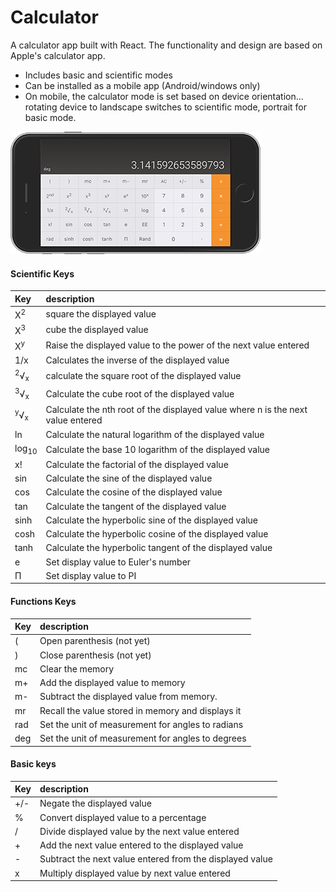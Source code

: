 Calculator
=====================
A calculator app built with React. The functionality and design are based on Apple's calculator app.

- Includes basic and scientific modes
- Can be installed as a mobile app (Android/windows only)
- On mobile, the calculator mode is set based on device orientation... rotating device to landscape switches to scientific mode, portrait for basic mode.

![image](screenshots/screenshot-scientific.png)


#### Scientific Keys
| Key  | description |
|:-----|:-----------------|
| X<sup>2</sup>  | square the displayed value |
| X<sup>3</sup>  | cube the displayed   value |
| X<sup>y</sup>  | Raise the displayed value to the power of the next value entered |
| 1/x   | Calculates the inverse of the displayed value |
| <sup>2</sup>&radic;<sub>x</sub> | calculate the square root of the displayed value |
| <sup>3</sup>&radic;<sub>x</sub>  | Calculate the cube root of the displayed value |
| <sup>y</sup>&radic;<sub>x</sub>  | Calculate the nth root of the displayed value where n is the next value entered |
| ln  | Calculate the natural logarithm of the displayed value |
| log<sub>10</sub>  | Calculate the base 10 logarithm of the displayed value |
| x!  | Calculate the factorial of the displayed value |
| sin  | Calculate the sine of the displayed value |
| cos   | Calculate the cosine of the displayed value |
| tan  | Calculate the tangent of the displayed value |
| sinh  | Calculate the hyperbolic sine of the displayed value |
| cosh  | Calculate the hyperbolic cosine of the displayed value |
| tanh  | Calculate the hyperbolic tangent of the displayed value |
| e  | Set display value to Euler's number |
| &Pi; | Set display value to PI |

#### Functions Keys
| Key  | description |
|:-----|:-----------------|
| ( | Open parenthesis (not yet) |
| ) | Close parenthesis (not yet) |
| mc | Clear the memory |
| m+ | Add the displayed value to memory |
| m- | Subtract the displayed value from memory. |
| mr | Recall the value stored in memory and displays it |
| rad | Set the unit of measurement for angles to radians |
| deg | Set the unit of measurement for angles to degrees |


#### Basic keys
| Key  | description |
|:-----|:-----------------|
| +/- | Negate the displayed value |
| % | Convert displayed value to a percentage |
| / | Divide displayed value by the next value entered |
| + | Add the next value entered to the displayed  value |
| - | Subtract  the next value entered from the displayed value |
| x | Multiply displayed value by next value entered |